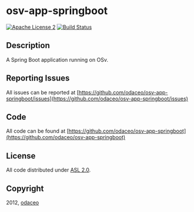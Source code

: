 # osv-app-springboot

[![Apache License 2](https://img.shields.io/badge/license-ASF2-blue.svg)](https://www.apache.org/licenses/LICENSE-2.0.txt)
[![Build Status](https://travis-ci.org/odaceo/osv-app-springboot.svg?branch=develop)](https://travis-ci.org/odaceo/osv-app-springboot)

## Description

A Spring Boot application running on OSv.

## Reporting Issues

All issues can be reported at [https://github.com/odaceo/osv-app-springboot/issues](https://github.com/odaceo/osv-app-springboot/issues)

## Code

All code can be found at [https://github.com/odaceo/osv-app-springboot](https://github.com/odaceo/osv-app-springboot)

## License

All code distributed under [ASL 2.0](LICENSE).

## Copyright

2012, [odaceo](http://odaceo.ch)